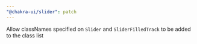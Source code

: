 ```yaml
---
"@chakra-ui/slider": patch
---
```


Allow classNames specified on `Slider` and `SliderFilledTrack` to be added to
the class list
